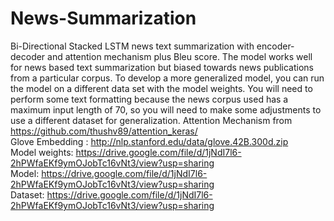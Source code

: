 # News-Summarization
Bi-Directional Stacked LSTM news text summarization with encoder-decoder and attention mechanism plus Bleu score.
The model works well for news based text summarization but biased towards news publications from a particular corpus. To develop a more generalized model, you can run the model on a different data set with the model weights. You will need to perform some text formatting because the news corpus used has a maximum input length of 70, so you will need to make some adjustments to use a different dataset for generalization.
Attention Mechanism from https://github.com/thushv89/attention_keras/ <br>
Glove Embedding : http://nlp.stanford.edu/data/glove.42B.300d.zip <br>
Model weights: https://drive.google.com/file/d/1jNdI7l6-2hPWfaEKf9ymOJobTc16vNt3/view?usp=sharing <br>
Model: https://drive.google.com/file/d/1jNdI7l6-2hPWfaEKf9ymOJobTc16vNt3/view?usp=sharing <br>
Dataset: https://drive.google.com/file/d/1jNdI7l6-2hPWfaEKf9ymOJobTc16vNt3/view?usp=sharing


